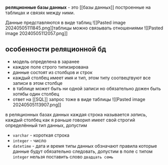 **реляционные базы данных** - это [[базы данных]] построенные на таблицах и связях между ними.

Данные представляются в виде таблиц
![[Pasted image 20240505111845.png]]таблицы можно связывать отношениями 
![[Pasted image 20240505112057.png]]
## особенности реляционной бд
- модель определена в заранее
- каждое поле строго типизирована
- данные состоят из столбцов и строк
- каждый столбец имеет имя и тип, этом типу соотвецтвуют все записи в этом столбце
- в таблице может быть ни одной записи но обязательно дожен быть хотябы один столбец
- ответ на [[SQL]] запрос тоже в виде таблицы
![[Pasted image 20240505113907.png]]

в реляционных базах данных каждая строка называется *запись*, каждый столбец как я раньше говорил имеет свой строгий определённый тип данных, допустим 
- `varchar` - короткая строка
- `integer` - число
- `datetime` - дата и время
типы данных обзначают правила которые данные будут обязательно следовать, допустим в поле с типом `integer` нельзя поставить слово  `двадцать семь`
